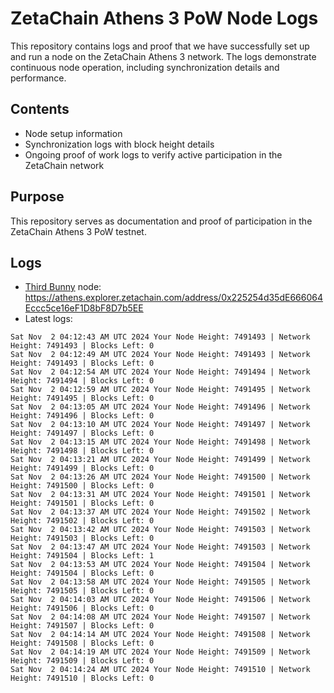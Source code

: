 # ZetaChain Athens 3 PoW Node Logs
This repository contains logs and proof that we have successfully set up and run a node on the ZetaChain Athens 3 network. The logs demonstrate continuous node operation, including synchronization details and performance.

## Contents
- Node setup information
- Synchronization logs with block height details
- Ongoing proof of work logs to verify active participation in the ZetaChain network

## Purpose
This repository serves as documentation and proof of participation in the ZetaChain Athens 3 PoW testnet.

## Logs

- [Third Bunny](https://thirdbunny.xyz/) node: https://athens.explorer.zetachain.com/address/0x225254d35dE666064Eccc5ce16eF1D8bF8D7b5EE
- Latest logs:
```
Sat Nov  2 04:12:43 AM UTC 2024 Your Node Height: 7491493 | Network Height: 7491493 | Blocks Left: 0
Sat Nov  2 04:12:49 AM UTC 2024 Your Node Height: 7491493 | Network Height: 7491493 | Blocks Left: 0
Sat Nov  2 04:12:54 AM UTC 2024 Your Node Height: 7491494 | Network Height: 7491494 | Blocks Left: 0
Sat Nov  2 04:12:59 AM UTC 2024 Your Node Height: 7491495 | Network Height: 7491495 | Blocks Left: 0
Sat Nov  2 04:13:05 AM UTC 2024 Your Node Height: 7491496 | Network Height: 7491496 | Blocks Left: 0
Sat Nov  2 04:13:10 AM UTC 2024 Your Node Height: 7491497 | Network Height: 7491497 | Blocks Left: 0
Sat Nov  2 04:13:15 AM UTC 2024 Your Node Height: 7491498 | Network Height: 7491498 | Blocks Left: 0
Sat Nov  2 04:13:21 AM UTC 2024 Your Node Height: 7491499 | Network Height: 7491499 | Blocks Left: 0
Sat Nov  2 04:13:26 AM UTC 2024 Your Node Height: 7491500 | Network Height: 7491500 | Blocks Left: 0
Sat Nov  2 04:13:31 AM UTC 2024 Your Node Height: 7491501 | Network Height: 7491501 | Blocks Left: 0
Sat Nov  2 04:13:37 AM UTC 2024 Your Node Height: 7491502 | Network Height: 7491502 | Blocks Left: 0
Sat Nov  2 04:13:42 AM UTC 2024 Your Node Height: 7491503 | Network Height: 7491503 | Blocks Left: 0
Sat Nov  2 04:13:47 AM UTC 2024 Your Node Height: 7491503 | Network Height: 7491504 | Blocks Left: 1
Sat Nov  2 04:13:53 AM UTC 2024 Your Node Height: 7491504 | Network Height: 7491504 | Blocks Left: 0
Sat Nov  2 04:13:58 AM UTC 2024 Your Node Height: 7491505 | Network Height: 7491505 | Blocks Left: 0
Sat Nov  2 04:14:03 AM UTC 2024 Your Node Height: 7491506 | Network Height: 7491506 | Blocks Left: 0
Sat Nov  2 04:14:08 AM UTC 2024 Your Node Height: 7491507 | Network Height: 7491507 | Blocks Left: 0
Sat Nov  2 04:14:14 AM UTC 2024 Your Node Height: 7491508 | Network Height: 7491508 | Blocks Left: 0
Sat Nov  2 04:14:19 AM UTC 2024 Your Node Height: 7491509 | Network Height: 7491509 | Blocks Left: 0
Sat Nov  2 04:14:24 AM UTC 2024 Your Node Height: 7491510 | Network Height: 7491510 | Blocks Left: 0
```
